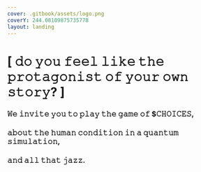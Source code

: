 ```yaml
---
cover: .gitbook/assets/logo.png
coverY: 244.08109875735778
layout: landing
---
```


# \[ 𝚍𝚘 𝚢𝚘𝚞 𝚏𝚎𝚎𝚕 𝚕𝚒𝚔𝚎 𝚝𝚑𝚎 𝚙𝚛𝚘𝚝𝚊𝚐𝚘𝚗𝚒𝚜𝚝 𝚘𝚏 𝚢𝚘𝚞𝚛 𝚘𝚠𝚗 𝚜𝚝𝚘𝚛𝚢? ]

### 𝚆𝚎 𝚒𝚗𝚟𝚒𝚝𝚎 𝚢𝚘𝚞 𝚝𝚘 𝚙𝚕𝚊𝚢 𝚝𝚑𝚎 𝚐𝚊𝚖𝚎 𝚘𝚏 $𝙲𝙷𝙾𝙸𝙲𝙴𝚂,&#x20;

### 𝚊𝚋𝚘𝚞𝚝 𝚝𝚑𝚎 𝚑𝚞𝚖𝚊𝚗 𝚌𝚘𝚗𝚍𝚒𝚝𝚒𝚘𝚗 𝚒𝚗 𝚊 𝚚𝚞𝚊𝚗𝚝𝚞𝚖 𝚜𝚒𝚖𝚞𝚕𝚊𝚝𝚒𝚘𝚗,&#x20;

### 𝚊𝚗𝚍 𝚊𝚕𝚕 𝚝𝚑𝚊𝚝 𝚓𝚊𝚣𝚣.
